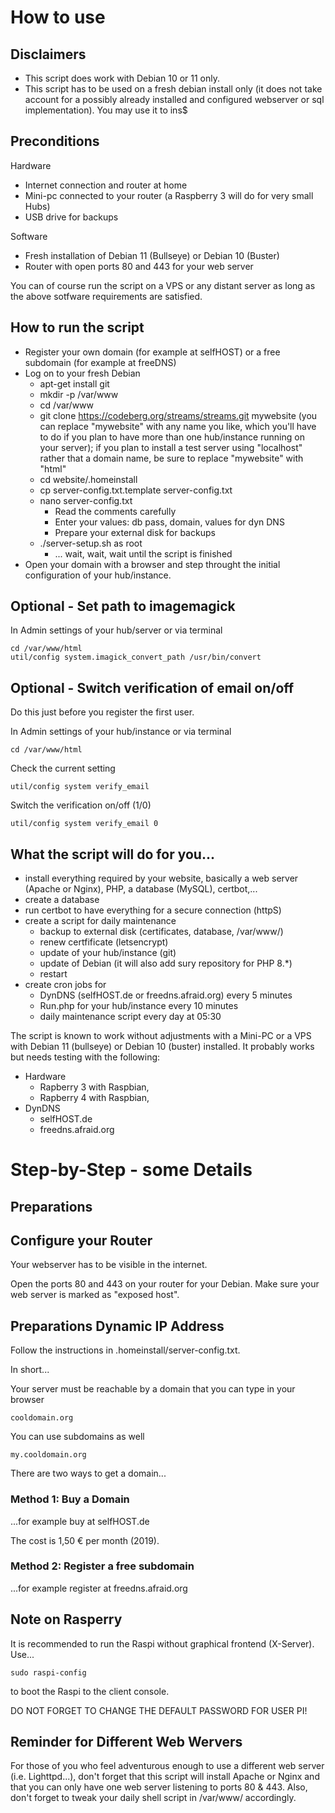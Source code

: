 
# How to use

## Disclaimers

- This script does work with Debian 10 or 11 only.
- This script has to be used on a fresh debian install only (it does not take account for a possibly already installed and configured webserver or sql implementation). You may use it to ins$

## Preconditions

Hardware

+ Internet connection and router at home
+ Mini-pc connected to your router (a Raspberry 3 will do for very small Hubs)
+ USB drive for backups

Software

+ Fresh installation of Debian 11 (Bullseye) or Debian 10 (Buster)
+ Router with open ports 80 and 443 for your web server

You can of course run the script on a VPS or any distant server as long as the above sotfware requirements are satisfied.


## How to run the script

+ Register your own domain (for example at selfHOST) or a free subdomain (for example at freeDNS)
+ Log on to your fresh Debian
  - apt-get install git
  - mkdir -p /var/www
  - cd /var/www
  - git clone https://codeberg.org/streams/streams.git mywebsite (you can replace "mywebsite" with any name you like, which you'll have to do if you plan to have more than one hub/instance running on your server); if you plan to install a test server using "localhost" rather that a domain name, be sure to replace "mywebsite" with "html"
  - cd website/.homeinstall
  - cp server-config.txt.template server-config.txt
  - nano server-config.txt
    - Read the comments carefully
    - Enter your values: db pass, domain, values for dyn DNS
    - Prepare your external disk for backups
  - ./server-setup.sh as root
    - ... wait, wait, wait until the script is finished
+ Open your domain with a browser and step throught the initial configuration of your hub/instance.

## Optional - Set path to imagemagick

In Admin settings of your hub/server or via terminal

    cd /var/www/html
    util/config system.imagick_convert_path /usr/bin/convert

## Optional - Switch verification of email on/off

Do this just before you register the first user.

In Admin settings of your hub/instance or via terminal

    cd /var/www/html

Check the current setting 

    util/config system verify_email

Switch the verification on/off (1/0)

    util/config system verify_email 0

## What the script will do for you...

+ install everything required by your website, basically a web server (Apache or Nginx), PHP, a database (MySQL), certbot,...
+ create a database
+ run certbot to have everything for a secure connection (httpS)
+ create a script for daily maintenance
  - backup to external disk (certificates, database, /var/www/)
  - renew certfificate (letsencrypt)
  - update of your hub/instance (git)
  - update of Debian (it will also add sury repository for PHP 8.*)
  - restart
+ create cron jobs for
  - DynDNS (selfHOST.de or freedns.afraid.org) every 5 minutes
  - Run.php for your hub/instance every 10 minutes
  - daily maintenance script every day at 05:30

The script is known to work without adjustments with a Mini-PC or a VPS with Debian 11 (bullseye) or Debian 10 (buster) installed. It probably works but needs testing with the following:

+ Hardware
  - Rapberry 3 with Raspbian,
  - Rapberry 4 with Raspbian,
+ DynDNS
  - selfHOST.de
  - freedns.afraid.org

# Step-by-Step - some Details

## Preparations

## Configure your Router

Your webserver has to be visible in the internet.

Open the ports 80 and 443 on your router for your Debian. Make sure your web server is marked as "exposed host".

## Preparations Dynamic IP Address

Follow the instructions in .homeinstall/server-config.txt.

In short...

Your server must be reachable by a domain that you can type in your browser

    cooldomain.org

You can use subdomains as well

    my.cooldomain.org

There are two ways to get a domain...

### Method 1: Buy a Domain 

...for example buy at selfHOST.de

The cost is 1,50 € per month (2019).

### Method 2: Register a free subdomain

...for example register at freedns.afraid.org

## Note on Rasperry 

It is recommended to run the Raspi without graphical frontend (X-Server). Use...

    sudo raspi-config

to boot the Raspi to the client console.

DO NOT FORGET TO CHANGE THE DEFAULT PASSWORD FOR USER PI!

## Reminder for Different Web Wervers

For those of you who feel adventurous enough to use a different web server (i.e. Lighttpd...), don't forget that this script will install Apache or Nginx and that you can only have one web server listening to ports 80 & 443. Also, don't forget to tweak your daily shell script in /var/www/ accordingly.
